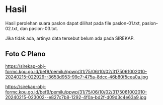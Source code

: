 # Hasil

Hasil perolehan suara paslon dapat dilihat pada file paslon-01.txt, paslon-02.txt, dan paslon-03.txt.

Jika tidak ada, artinya data tersebut belum ada pada SIREKAP.

## Foto C Plano

https://sirekap-obj-formc.kpu.go.id/bef9/pemilu/ppwp/31/75/06/10/02/3175061002010-20240215-022929--3653d953-99c7-475a-8dcc-46b80f5cea0a.jpg

https://sirekap-obj-formc.kpu.go.id/bef9/pemilu/ppwp/31/75/06/10/02/3175061002010-20240215-023002--e827c7b8-1292-4f0a-bd2f-d09d3c4e63a9.jpg
